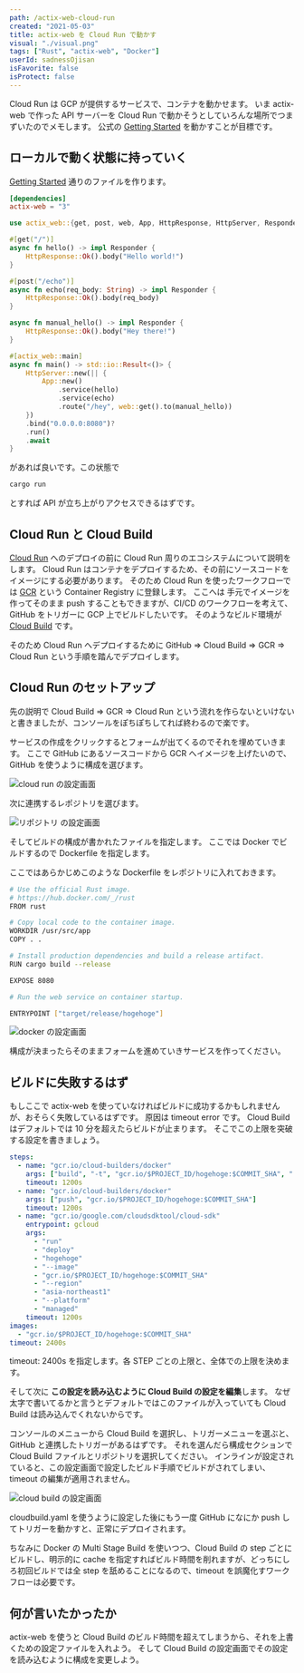 ```yaml
---
path: /actix-web-cloud-run
created: "2021-05-03"
title: actix-web を Cloud Run で動かす
visual: "./visual.png"
tags: ["Rust", "actix-web", "Docker"]
userId: sadnessOjisan
isFavorite: false
isProtect: false
---
```


Cloud Run は GCP が提供するサービスで、コンテナを動かせます。
いま actix-web で作った API サーバーを Cloud Run で動かそうとしていろんな場所でつまずいたのでメモします。
公式の [Getting Started](https://actix.rs/docs/getting-started/) を動かすことが目標です。

## ローカルで動く状態に持っていく

[Getting Started](https://actix.rs/docs/getting-started/) 通りのファイルを作ります。

```toml:title=Cargo.toml
[dependencies]
actix-web = "3"
```

```rust:title=src/main.rs
use actix_web::{get, post, web, App, HttpResponse, HttpServer, Responder};

#[get("/")]
async fn hello() -> impl Responder {
    HttpResponse::Ok().body("Hello world!")
}

#[post("/echo")]
async fn echo(req_body: String) -> impl Responder {
    HttpResponse::Ok().body(req_body)
}

async fn manual_hello() -> impl Responder {
    HttpResponse::Ok().body("Hey there!")
}

#[actix_web::main]
async fn main() -> std::io::Result<()> {
    HttpServer::new(|| {
        App::new()
            .service(hello)
            .service(echo)
            .route("/hey", web::get().to(manual_hello))
    })
    .bind("0.0.0.0:8080")?
    .run()
    .await
}
```

があれば良いです。この状態で

```sh
cargo run
```

とすれば API が立ち上がりアクセスできるはずです。

## Cloud Run と Cloud Build

[Cloud Run](https://cloud.google.com/run/?hl=ja) へのデプロイの前に Cloud Run 周りのエコシステムについて説明をします。
Cloud Run はコンテナをデプロイするため、その前にソースコードをイメージにする必要があります。
そのため Cloud Run を使ったワークフローでは [GCR](https://cloud.google.com/container-registry/docs/overview?hl=ja) という Container Registry に登録します。
ここへは 手元でイメージを作ってそのまま push することもできますが、CI/CD のワークフローを考えて、GitHub をトリガーに GCP 上でビルドしたいです。
そのようなビルド環境が [Cloud Build](https://cloud.google.com/build?hl=ja) です。

そのため Cloud Run へデプロイするために GitHub => Cloud Build => GCR => Cloud Run という手順を踏んでデプロイします。

## Cloud Run のセットアップ

先の説明で Cloud Build => GCR => Cloud Run という流れを作らないといけないと書きましたが、コンソールをぽちぽちしてれば終わるので楽です。

サービスの作成をクリックするとフォームが出てくるのでそれを埋めていきます。
ここで GitHub にあるソースコードから GCR へイメージを上げたいので、GitHub を使うように構成を選びます。

![cloud run の設定画面](./cloudrun.png)

次に連携するレポジトリを選びます。

![リポジトリ の設定画面](./repo.png)

そしてビルドの構成が書かれたファイルを指定します。
ここでは Docker でビルドするので Dockerfile を指定します。

ここではあらかじめこのような Dockerfile をレポジトリに入れておきます。

```sh
# Use the official Rust image.
# https://hub.docker.com/_/rust
FROM rust

# Copy local code to the container image.
WORKDIR /usr/src/app
COPY . .

# Install production dependencies and build a release artifact.
RUN cargo build --release

EXPOSE 8080

# Run the web service on container startup.

ENTRYPOINT ["target/release/hogehoge"]
```

![docker の設定画面](./docker.png)

構成が決まったらそのままフォームを進めていきサービスを作ってください。

## ビルドに失敗するはず

もしここで actix-web を使っていなければビルドに成功するかもしれませんが、おそらく失敗しているはずです。
原因は timeout error です。
Cloud Build はデフォルトでは 10 分を超えたらビルドが止まります。
そこでこの上限を突破する設定を書きましょう。

```yaml:title=cloudbuild.yaml
steps:
  - name: "gcr.io/cloud-builders/docker"
    args: ["build", "-t", "gcr.io/$PROJECT_ID/hogehoge:$COMMIT_SHA", "."]
    timeout: 1200s
  - name: "gcr.io/cloud-builders/docker"
    args: ["push", "gcr.io/$PROJECT_ID/hogehoge:$COMMIT_SHA"]
    timeout: 1200s
  - name: "gcr.io/google.com/cloudsdktool/cloud-sdk"
    entrypoint: gcloud
    args:
      - "run"
      - "deploy"
      - "hogehoge"
      - "--image"
      - "gcr.io/$PROJECT_ID/hogehoge:$COMMIT_SHA"
      - "--region"
      - "asia-northeast1"
      - "--platform"
      - "managed"
    timeout: 1200s
images:
  - "gcr.io/$PROJECT_ID/hogehoge:$COMMIT_SHA"
timeout: 2400s
```

timeout: 2400s を指定します。各 STEP ごとの上限と、全体での上限を決めます。

そして次に **この設定を読み込むように Cloud Build の設定を編集**します。
なぜ太字で書いてるかと言うとデフォルトではこのファイルが入っていても Cloud Build は読み込んでくれないからです。

コンソールのメニューから Cloud Build を選択し、トリガーメニューを選ぶと、GitHub と連携したトリガーがあるはずです。
それを選んだら構成セクションで Cloud Build ファイルとリポジトリを選択してください。
インラインが設定されていると、この設定画面で設定したビルド手順でビルドがされてしまい、timeout の編集が適用されません。

![cloud build の設定画面](./cloudbuild.png)

cloudbuild.yaml を使うように設定した後にもう一度 GitHub になにか push してトリガーを動かすと、正常にデプロイされます。

ちなみに Docker の Multi Stage Build を使いつつ、Cloud Build の step ごとにビルドし、明示的に cache を指定すればビルド時間を削れますが、どっちにしろ初回ビルドでは全 step を舐めることになるので、timeout を誤魔化すワークフローは必要です。

## 何が言いたかったか

actix-web を使うと Cloud Build のビルド時間を超えてしまうから、それを上書くための設定ファイルを入れよう。
そして Cloud Build の設定画面でその設定を読み込むように構成を変更しよう。
